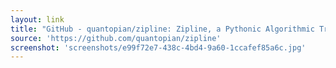 ```yaml
---
layout: link
title: "GitHub - quantopian/zipline: Zipline, a Pythonic Algorithmic Trading Library"
source: 'https://github.com/quantopian/zipline'
screenshot: 'screenshots/e99f72e7-438c-4bd4-9a60-1ccafef85a6c.jpg'
---
```


